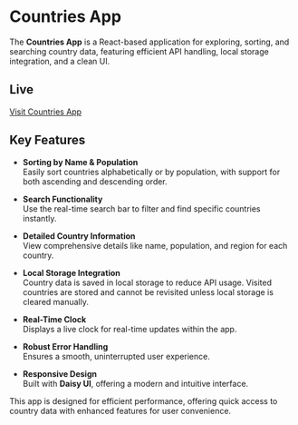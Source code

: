 # Countries App

The **Countries App** is a React-based application for exploring, sorting, and searching country data, featuring efficient API handling, local storage integration, and a clean UI.

## Live 

[Visit Countries App](https://web-countries-app.vercel.app/)

## Key Features

- **Sorting by Name & Population**  
  Easily sort countries alphabetically or by population, with support for both ascending and descending order.

- **Search Functionality**  
  Use the real-time search bar to filter and find specific countries instantly.

- **Detailed Country Information**  
  View comprehensive details like name, population, and region for each country.

- **Local Storage Integration**  
  Country data is saved in local storage to reduce API usage. Visited countries are stored and cannot be revisited unless local storage is cleared manually.

- **Real-Time Clock**  
  Displays a live clock for real-time updates within the app.

- **Robust Error Handling**  
  Ensures a smooth, uninterrupted user experience.

- **Responsive Design**  
  Built with **Daisy UI**, offering a modern and intuitive interface.

This app is designed for efficient performance, offering quick access to country data with enhanced features for user convenience.